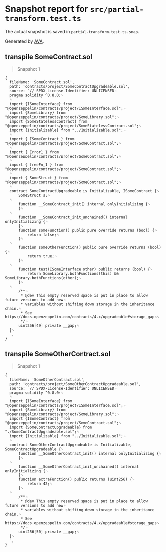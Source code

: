 # Snapshot report for `src/partial-transform.test.ts`

The actual snapshot is saved in `partial-transform.test.ts.snap`.

Generated by [AVA](https://avajs.dev).

## transpile SomeContract.sol

> Snapshot 1

    {
      fileName: 'SomeContract.sol',
      path: 'contracts/project/SomeContractUpgradeable.sol',
      source: `// SPDX-License-Identifier: UNLICENSED␊
      pragma solidity ^0.8.0;␊
      ␊
      import {ISomeInterface} from "@openzeppelin/contracts/project/ISomeInterface.sol";␊
      import {SomeLibrary} from "@openzeppelin/contracts/project/SomeLibrary.sol";␊
      import {SomeStatelessContract} from "@openzeppelin/contracts/project/SomeStatelessContract.sol";␊
      import {Initializable} from "../Initializable.sol";␊
      ␊
      import { ISomeContract } from "@openzeppelin/contracts/project/SomeContract.sol";␊
      ␊
      import { Error1 } from "@openzeppelin/contracts/project/SomeContract.sol";␊
      ␊
      import { freeFn_1 } from "@openzeppelin/contracts/project/SomeContract.sol";␊
      ␊
      import { SomeStruct } from "@openzeppelin/contracts/project/SomeContract.sol";␊
      ␊
      contract SomeContractUpgradeable is Initializable, ISomeContract {␊
          SomeStruct s;␊
      ␊
          function __SomeContract_init() internal onlyInitializing {␊
          }␊
      ␊
          function __SomeContract_init_unchained() internal onlyInitializing {␊
          }␊
          function someFunction() public pure override returns (bool) {␊
              return false;␊
          }␊
      ␊
          function someOtherFunction() public pure override returns (bool) {␊
              return true;␊
          }␊
      ␊
          function test(ISomeInterface other) public returns (bool) {␊
              return SomeLibrary.bothFunctions(this) && SomeLibrary.bothFunctions(other);␊
          }␊
      ␊
          /**␊
           * @dev This empty reserved space is put in place to allow future versions to add new␊
           * variables without shifting down storage in the inheritance chain.␊
           * See https://docs.openzeppelin.com/contracts/4.x/upgradeable#storage_gaps␊
           */␊
          uint256[49] private __gap;␊
      }␊
      `,
    }

## transpile SomeOtherContract.sol

> Snapshot 1

    {
      fileName: 'SomeOtherContract.sol',
      path: 'contracts/project/SomeOtherContractUpgradeable.sol',
      source: `// SPDX-License-Identifier: UNLICENSED␊
      pragma solidity ^0.8.0;␊
      ␊
      import {ISomeInterface} from "@openzeppelin/contracts/project/ISomeInterface.sol";␊
      import {SomeLibrary} from "@openzeppelin/contracts/project/SomeLibrary.sol";␊
      import {ISomeContract} from "@openzeppelin/contracts/project/SomeContract.sol";␊
      import {SomeContractUpgradeable} from "./SomeContractUpgradeable.sol";␊
      import {Initializable} from "../Initializable.sol";␊
      ␊
      contract SomeOtherContractUpgradeable is Initializable, SomeContractUpgradeable {␊
          function __SomeOtherContract_init() internal onlyInitializing {␊
          }␊
      ␊
          function __SomeOtherContract_init_unchained() internal onlyInitializing {␊
          }␊
          function extraFunction() public returns (uint256) {␊
              return 42;␊
          }␊
      ␊
          /**␊
           * @dev This empty reserved space is put in place to allow future versions to add new␊
           * variables without shifting down storage in the inheritance chain.␊
           * See https://docs.openzeppelin.com/contracts/4.x/upgradeable#storage_gaps␊
           */␊
          uint256[50] private __gap;␊
      }␊
      `,
    }
